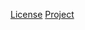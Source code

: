 [License](https://www.eclipse.org/org/documents/epl-2.0/EPL-2.0.txt)
[Project](https://www.eclipse.org/paho)
